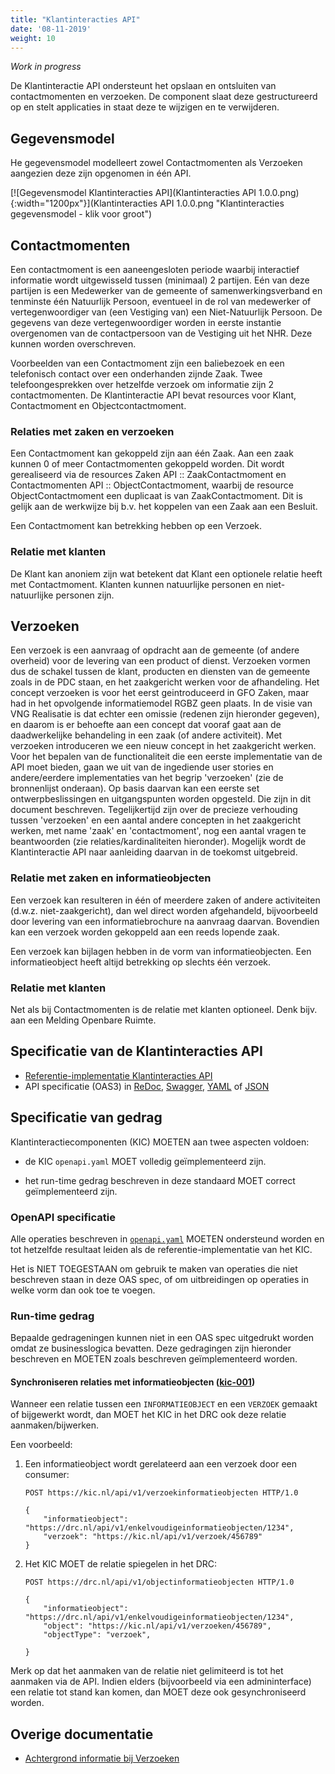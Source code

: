 ```yaml
---
title: "Klantinteracties API"
date: '08-11-2019'
weight: 10
---
```


*Work in progress*

De Klantinteractie API ondersteunt het opslaan en ontsluiten van contactmomenten en verzoeken. De component slaat deze gestructureerd op en stelt applicaties in staat deze te wijzigen en te verwijderen.


## Gegevensmodel

He gegevensmodel modelleert zowel Contactmomenten als Verzoeken aangezien deze zijn opgenomen in één API.

[![Gegevensmodel Klantinteracties API](Klantinteracties API 1.0.0.png){:width="1200px"}](Klantinteracties API 1.0.0.png "Klantinteracties gegevensmodel - klik voor groot")

## Contactmomenten

Een contactmoment is een aaneengesloten periode waarbij interactief informatie wordt uitgewisseld tussen (minimaal) 2 partijen. Eén van deze partijen is een Medewerker van de gemeente of samenwerkingsverband en tenminste één Natuurlijk Persoon, eventueel in de rol van medewerker of vertegenwoordiger van (een Vestiging van) een Niet-Natuurlijk Persoon.  De gegevens van deze vertegenwoordiger worden in eerste instantie overgenomen  van de contactpersoon van de Vestiging uit het NHR. Deze kunnen worden overschreven.

Voorbeelden van een Contactmoment zijn een baliebezoek en een telefonisch contact over een onderhanden zijnde Zaak. Twee telefoongesprekken over hetzelfde verzoek om informatie zijn 2 contactmomenten.
De Klantinteractie API bevat resources voor Klant, Contactmoment en Objectcontactmoment.

### Relaties met zaken en verzoeken

Een Contactmoment kan gekoppeld zijn aan één Zaak. Aan een zaak kunnen 0 of meer Contactmomenten gekoppeld worden. Dit wordt gerealiseerd via de resources Zaken API :: ZaakContactmoment en Contactmomenten API :: ObjectContactmoment, waarbij de resource ObjectContactmoment een duplicaat is van ZaakContactmoment. Dit is gelijk aan de werkwijze bij b.v. het koppelen van een Zaak aan een Besluit.

Een Contactmoment kan betrekking hebben op een Verzoek.

### Relatie met klanten

De Klant kan anoniem zijn wat betekent dat Klant een optionele relatie heeft met Contactmoment. Klanten kunnen natuurlijke personen en niet-natuurlijke personen zijn.


## Verzoeken

Een verzoek is een aanvraag of opdracht aan de gemeente (of andere overheid) voor de levering van een product of dienst. Verzoeken vormen dus de schakel tussen de klant, producten en diensten van de gemeente zoals in de PDC staan, en het zaakgericht werken voor de afhandeling. Het concept verzoeken is voor het eerst geintroduceerd in GFO Zaken, maar had in het opvolgende informatiemodel RGBZ geen plaats. In de visie van VNG Realisatie is dat echter een omissie (redenen zijn hieronder gegeven), en daarom is er behoefte aan een concept dat vooraf gaat aan de daadwerkelijke behandeling in een zaak (of andere activiteit).
Met verzoeken introduceren we een nieuw concept in het zaakgericht werken. Voor het bepalen van de functionaliteit die een eerste implementatie van de API moet bieden, gaan we uit van de ingediende user stories en andere/eerdere implementaties van het begrip 'verzoeken' (zie de bronnenlijst onderaan). Op basis daarvan kan een eerste set ontwerpbeslissingen en uitgangspunten worden opgesteld. Die zijn in dit document beschreven. Tegelijkertijd zijn over de precieze verhouding tussen 'verzoeken' en een aantal andere concepten in het zaakgericht werken, met name 'zaak' en 'contactmoment', nog een aantal vragen te beantwoorden (zie relaties/kardinaliteiten hieronder). Mogelijk wordt de Klantinteractie API naar aanleiding daarvan in de toekomst uitgebreid.
 
### Relatie met zaken en informatieobjecten

Een verzoek kan resulteren in één of meerdere zaken of andere activiteiten (d.w.z. niet-zaakgericht), dan wel direct worden afgehandeld, bijvoorbeeld door levering van een informatiebrochure na aanvraag daarvan. Bovendien kan een verzoek worden gekoppeld aan een reeds lopende zaak.
 
Een verzoek kan bijlagen hebben in de vorm van informatieobjecten. Een informatieobject heeft altijd betrekking op slechts één verzoek. 
 
### Relatie met klanten

Net als bij Contactmomenten is de relatie met klanten optioneel. Denk bijv. aan een Melding Openbare Ruimte.


## Specificatie van de Klantinteracties API

* [Referentie-implementatie Klantinteracties API](https://klantinteracties-api.vng.cloud)
* API specificatie (OAS3) in
  [ReDoc](https://klantinteracties-api.vng.cloud/api/v1/schema/),
  [Swagger](https://petstore.swagger.io/?url=https://klantinteracties-api.vng.cloud/api/v1/schema/openapi.yaml),
  [YAML](https://klantinteracties-api.vng.cloud/api/v1/schema/openapi.yaml) of
  [JSON](https://klantinteracties-api.vng.cloud/api/v1/schema/openapi.json)


## Specificatie van gedrag

Klantinteractiecomponenten (KIC) MOETEN aan twee aspecten voldoen:

* de KIC `openapi.yaml` MOET volledig geïmplementeerd zijn.

* het run-time gedrag beschreven in deze standaard MOET correct geïmplementeerd
  zijn.

### OpenAPI specificatie

Alle operaties beschreven in [`openapi.yaml`](../../../api-specificatie/kic/1.0.x/openapi.yaml)
MOETEN ondersteund worden en tot hetzelfde resultaat leiden als de
referentie-implementatie van het KIC.

Het is NIET TOEGESTAAN om gebruik te maken van operaties die niet beschreven
staan in deze OAS spec, of om uitbreidingen op operaties in welke vorm dan ook
toe te voegen.

### Run-time gedrag

Bepaalde gedrageningen kunnen niet in een OAS spec uitgedrukt worden omdat ze
businesslogica bevatten. Deze gedragingen zijn hieronder beschreven en MOETEN
zoals beschreven geïmplementeerd worden.

#### **<a name="kic-001">Synchroniseren relaties met informatieobjecten ([kic-001](#kic-001))</a>**

Wanneer een relatie tussen een `INFORMATIEOBJECT` en een `VERZOEK` gemaakt
of bijgewerkt wordt, dan MOET het KIC in het DRC ook deze relatie
aanmaken/bijwerken.

Een voorbeeld:

1. Een informatieobject wordt gerelateerd aan een verzoek door een consumer:

    ```http
    POST https://kic.nl/api/v1/verzoekinformatieobjecten HTTP/1.0

    {
        "informatieobject": "https://drc.nl/api/v1/enkelvoudigeinformatieobjecten/1234",
        "verzoek": "https://kic.nl/api/v1/verzoek/456789"
    }
    ```

2. Het KIC MOET de relatie spiegelen in het DRC:

    ```http
    POST https://drc.nl/api/v1/objectinformatieobjecten HTTP/1.0

    {
        "informatieobject": "https://drc.nl/api/v1/enkelvoudigeinformatieobjecten/1234",
        "object": "https://kic.nl/api/v1/verzoeken/456789",
        "objectType": "verzoek",

    }
    ```

Merk op dat het aanmaken van de relatie niet gelimiteerd is tot het aanmaken
via de API. Indien elders (bijvoorbeeld via een admininterface) een relatie tot
stand kan komen, dan MOET deze ook gesynchroniseerd worden.

## Overige documentatie

* [Achtergrond informatie bij Verzoeken](/themas/achtergronddocumentatie/verzoeken)
